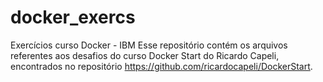 # docker_exercs
Exercícios curso Docker - IBM
Esse repositório contém os arquivos referentes aos desafios do curso Docker Start do Ricardo Capeli, encontrados no repositório https://github.com/ricardocapeli/DockerStart.
